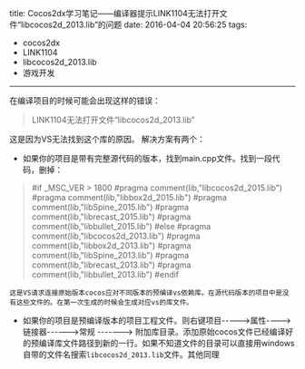 title: Cocos2dx学习笔记——编译器提示LINK1104无法打开文件“libcocos2d_2013.lib”的问题
date: 2016-04-04 20:56:25 
tags:
- cocos2dx
- LINK1104
- libcocos2d_2013.lib
- 游戏开发

---

在编译项目的时候可能会出现这样的错误：
>LINK1104无法打开文件“libcocos2d_2013.lib”

这是因为VS无法找到这个库的原因。
解决方案有两个：
- 如果你的项目是带有完整源代码的版本，找到main.cpp文件。找到一段代码，删掉：
>#if _MSC_VER > 1800
#pragma comment(lib,"libcocos2d_2015.lib")
#pragma comment(lib,"libbox2d_2015.lib")
#pragma comment(lib,"libSpine_2015.lib")
#pragma comment(lib,"librecast_2015.lib")
#pragma comment(lib,"libbullet_2015.lib")
#else
#pragma comment(lib,"libcocos2d_2013.lib")
#pragma comment(lib,"libbox2d_2013.lib")
#pragma comment(lib,"libSpine_2013.lib")
#pragma comment(lib,"librecast_2013.lib")
#pragma comment(lib,"libbullet_2013.lib")
#endif

	这是VS请求连接原始版本cocos应对不同版本的预编译vs依赖库。在源代码版本的项目中是没有这些文件的。在第一次生成的时候会生成对应vs的库文件。

- 如果你的项目是预编译版本的项目工程文件。则右键项目----->属性---->链接器------>常规 -------> 附加库目录。添加原始cocos文件已经编译好的预编译库文件路径到新的一行。如果不知道文件的目录可以直接用windows自带的文件名搜索`libcocos2d_2013.lib`文件。其他同理